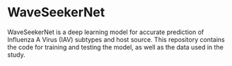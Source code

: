 # WaveSeekerNet

WaveSeekerNet is a deep learning model for accurate prediction of Influenza A Virus (IAV) subtypes and host source. This repository contains the code for training and testing the model, as well as the data used in the study.